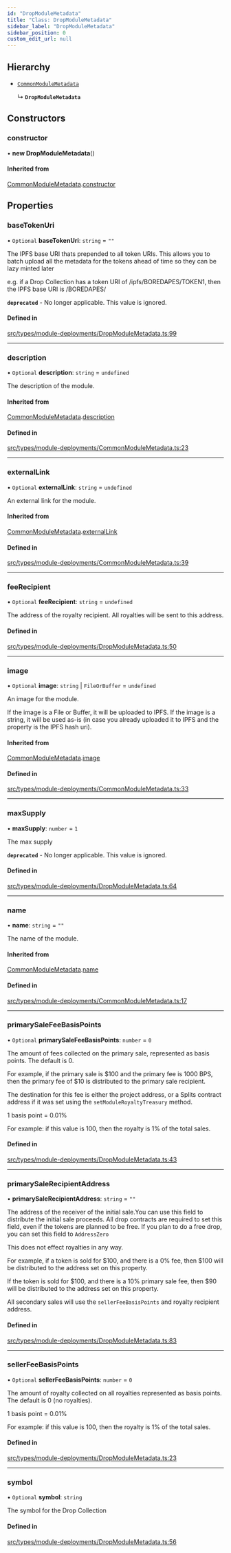 ```yaml
---
id: "DropModuleMetadata"
title: "Class: DropModuleMetadata"
sidebar_label: "DropModuleMetadata"
sidebar_position: 0
custom_edit_url: null
---
```


## Hierarchy

- [`CommonModuleMetadata`](CommonModuleMetadata)

  ↳ **`DropModuleMetadata`**

## Constructors

### constructor

• **new DropModuleMetadata**()

#### Inherited from

[CommonModuleMetadata](CommonModuleMetadata).[constructor](CommonModuleMetadata#constructor)

## Properties

### baseTokenUri

• `Optional` **baseTokenUri**: `string` = `""`

The IPFS base URI thats prepended to all token URIs. This allows
you to batch upload all the metadata for the tokens ahead of time
so they can be lazy minted later

e.g. if a Drop Collection has a token URI of /ipfs/BOREDAPES/TOKEN1, then the IPFS base URI is /BOREDAPES/

**`deprecated`** - No longer applicable. This value is ignored.

#### Defined in

[src/types/module-deployments/DropModuleMetadata.ts:99](https://github.com/PrasoonPratham/nftlabs-sdk-ts/blob/68c3596/src/types/module-deployments/DropModuleMetadata.ts#L99)

---

### description

• `Optional` **description**: `string` = `undefined`

The description of the module.

#### Inherited from

[CommonModuleMetadata](CommonModuleMetadata).[description](CommonModuleMetadata#description)

#### Defined in

[src/types/module-deployments/CommonModuleMetadata.ts:23](https://github.com/PrasoonPratham/nftlabs-sdk-ts/blob/68c3596/src/types/module-deployments/CommonModuleMetadata.ts#L23)

---

### externalLink

• `Optional` **externalLink**: `string` = `undefined`

An external link for the module.

#### Inherited from

[CommonModuleMetadata](CommonModuleMetadata).[externalLink](CommonModuleMetadata#externallink)

#### Defined in

[src/types/module-deployments/CommonModuleMetadata.ts:39](https://github.com/PrasoonPratham/nftlabs-sdk-ts/blob/68c3596/src/types/module-deployments/CommonModuleMetadata.ts#L39)

---

### feeRecipient

• `Optional` **feeRecipient**: `string` = `undefined`

The address of the royalty recipient. All royalties will be sent
to this address.

#### Defined in

[src/types/module-deployments/DropModuleMetadata.ts:50](https://github.com/PrasoonPratham/nftlabs-sdk-ts/blob/68c3596/src/types/module-deployments/DropModuleMetadata.ts#L50)

---

### image

• `Optional` **image**: `string` \| `FileOrBuffer` = `undefined`

An image for the module.

If the image is a File or Buffer, it will be uploaded to IPFS.
If the image is a string, it will be used as-is (in case you already uploaded it to IPFS
and the property is the IPFS hash uri).

#### Inherited from

[CommonModuleMetadata](CommonModuleMetadata).[image](CommonModuleMetadata#image)

#### Defined in

[src/types/module-deployments/CommonModuleMetadata.ts:33](https://github.com/PrasoonPratham/nftlabs-sdk-ts/blob/68c3596/src/types/module-deployments/CommonModuleMetadata.ts#L33)

---

### maxSupply

• **maxSupply**: `number` = `1`

The max supply

**`deprecated`** - No longer applicable. This value is ignored.

#### Defined in

[src/types/module-deployments/DropModuleMetadata.ts:64](https://github.com/PrasoonPratham/nftlabs-sdk-ts/blob/68c3596/src/types/module-deployments/DropModuleMetadata.ts#L64)

---

### name

• **name**: `string` = `""`

The name of the module.

#### Inherited from

[CommonModuleMetadata](CommonModuleMetadata).[name](CommonModuleMetadata#name)

#### Defined in

[src/types/module-deployments/CommonModuleMetadata.ts:17](https://github.com/PrasoonPratham/nftlabs-sdk-ts/blob/68c3596/src/types/module-deployments/CommonModuleMetadata.ts#L17)

---

### primarySaleFeeBasisPoints

• `Optional` **primarySaleFeeBasisPoints**: `number` = `0`

The amount of fees collected on the primary sale, represented as basis points. The default is 0.

For example, if the primary sale is $100 and the primary fee is 1000 BPS, then the primary fee of $10
is distributed to the primary sale recipient.

The destination for this fee is either the project address, or a Splits contract address
if it was set using the `setModuleRoyaltyTreasury` method.

1 basis point = 0.01%

For example: if this value is 100, then the royalty is 1% of the total sales.

#### Defined in

[src/types/module-deployments/DropModuleMetadata.ts:43](https://github.com/PrasoonPratham/nftlabs-sdk-ts/blob/68c3596/src/types/module-deployments/DropModuleMetadata.ts#L43)

---

### primarySaleRecipientAddress

• **primarySaleRecipientAddress**: `string` = `""`

The address of the receiver of the initial sale.You can use this field to
distribute the initial sale proceeds. All drop contracts are required to set this field,
even if the tokens are planned to be free. If you plan to do a free drop, you can set this
field to `AddressZero`

This does not effect royalties in any way.

For example, if a token is sold for $100, and there is a 0% fee,
then $100 will be distributed to the address set on this property.

If the token is sold for $100, and there is a 10% primary sale fee,
then $90 will be distributed to the address set on this property.

All secondary sales will use the `sellerFeeBasisPoints` and royalty recipient address.

#### Defined in

[src/types/module-deployments/DropModuleMetadata.ts:83](https://github.com/PrasoonPratham/nftlabs-sdk-ts/blob/68c3596/src/types/module-deployments/DropModuleMetadata.ts#L83)

---

### sellerFeeBasisPoints

• `Optional` **sellerFeeBasisPoints**: `number` = `0`

The amount of royalty collected on all royalties represented as basis points.
The default is 0 (no royalties).

1 basis point = 0.01%

For example: if this value is 100, then the royalty is 1% of the total sales.

#### Defined in

[src/types/module-deployments/DropModuleMetadata.ts:23](https://github.com/PrasoonPratham/nftlabs-sdk-ts/blob/68c3596/src/types/module-deployments/DropModuleMetadata.ts#L23)

---

### symbol

• `Optional` **symbol**: `string`

The symbol for the Drop Collection

#### Defined in

[src/types/module-deployments/DropModuleMetadata.ts:56](https://github.com/PrasoonPratham/nftlabs-sdk-ts/blob/68c3596/src/types/module-deployments/DropModuleMetadata.ts#L56)
